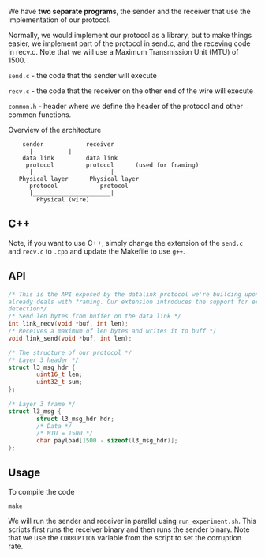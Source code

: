 We have **two separate programs**, the sender and the receiver that use the implementation of our protocol.

Normally, we would implement our protocol as a library, but to make things
easier, we implement part of the protocol in send.c, and the receving code in
recv.c. Note that we will use a Maximum Transmission Unit (MTU) of 1500.

``send.c`` - the code that the sender will execute

``recv.c`` - the code that the receiver on the other end of the wire will execute

``common.h`` - header where we define the header of the protocol and other common functions.

Overview of the architecture
```
	sender		      receiver
	  |			 |   
	data link	      data link
	 protocol	      protocol 		(used for framing)
	  |                      |
   Physical layer	   Physical layer		
      protocol 		      protocol
	  |______________________|
		Physical (wire)
```

## C++

Note, if you want to use C++, simply change the extension of the `send.c` and
`recv.c` to `.cpp` and update the Makefile to use `g++`.

## API
```c
/* This is the API exposed by the datalink protocol we're building upon and
already deals with framing. Our extension introduces the support for error
detection*/
/* Send len bytes from buffer on the data link */
int link_recv(void *buf, int len);
/* Receives a maximum of len bytes and writes it to buff */
void link_send(void *buf, int len);

/* The structure of our protocol */
/* Layer 3 header */    
struct l3_msg_hdr {    
        uint16_t len;    
        uint32_t sum;    
};    
    
/* Layer 3 frame */    
struct l3_msg {
        struct l3_msg_hdr hdr;    
        /* Data */    
        /* MTU = 1500 */    
        char payload[1500 - sizeof(l3_msg_hdr)];    
};    

```
## Usage
To compile the code
```
make
```

We will run the sender and receiver in parallel using ``run_experiment.sh``.
This scripts first runs the receiver binary and then runs the sender binary.
Note that we use the `CORRUPTION` variable from the script to set the
corruption rate.
